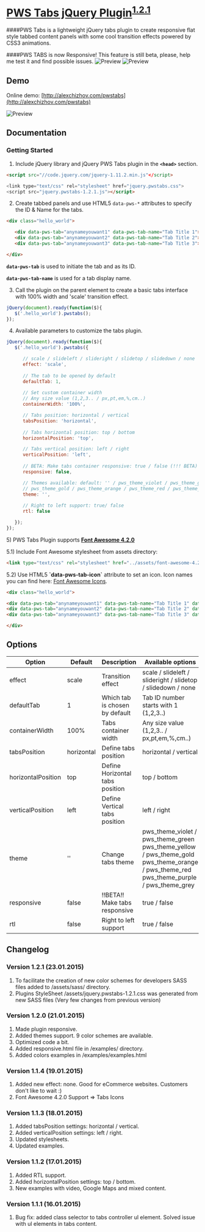 # [PWS Tabs jQuery Plugin](http://alexchizhov.com/pwstabs)<sup>[1.2.1](#version-121-23012015)</sup>

####PWS Tabs is a lightweight jQuery tabs plugin to create responsive flat style tabbed content panels with some cool transition effects powered by CSS3 animations.

####PWS TABS is now Responsive!
This feature is still beta, please, help me test it and find possible issues.
![Preview](http://alexchizhov.com/files/themes/ac/page-templates/pwstabs/screenshots/pwstabsresponsive600.jpg) ![Preview](http://alexchizhov.com/files/themes/ac/page-templates/pwstabs/screenshots/pwstabsresponsive600menu.jpg)

## Demo

Online demo: [http://alexchizhov.com/pwstabs](http://alexchizhov.com/pwstabs)

![Preview](http://alexchizhov.com/files/themes/ac/page-templates/pwstabs/screenshots/pwstabs1.2.0.jpg)

## Documentation

### Getting Started

1) Include jQuery library and jQuery PWS Tabs plugin in the <strong>`<head>`</strong> section.
```html
<script src="//code.jquery.com/jquery-1.11.2.min.js"</script>

<link type="text/css" rel="stylesheet" href="jquery.pwstabs.css">
<script src="jquery.pwstabs-1.2.1.js"></script>
```

2) Create tabbed panels and use HTML5 `data-pws-*` attributes to specify the ID & Name for the tabs.

```html
<div class="hello_world">

   <div data-pws-tab="anynameyouwant1" data-pws-tab-name="Tab Title 1">Our first tab</div>
   <div data-pws-tab="anynameyouwant2" data-pws-tab-name="Tab Title 2">Our second tab</div>
   <div data-pws-tab="anynameyouwant3" data-pws-tab-name="Tab Title 3">Our third tab</div>

</div>
```

<strong>`data-pws-tab`</strong> is used to initiate the tab and as its ID.

<strong>`data-pws-tab-name`</strong> is used for a tab display name.


3) Call the plugin on the parent element to create a basic tabs interface with 100% width and 'scale' transition effect.
```js
jQuery(document).ready(function($){
   $('.hello_world').pwstabs();
});
```

4) Available parameters to customize the tabs plugin.
```js
jQuery(document).ready(function($){
   $('.hello_world').pwstabs({

      // scale / slideleft / slideright / slidetop / slidedown / none
      effect: 'scale', 
 
      // The tab to be opened by default
      defaultTab: 1,    
 
      // Set custom container width
      // Any size value (1,2,3.. / px,pt,em,%,cm..)
      containerWidth: '100%',

      // Tabs position: horizontal / vertical
      tabsPosition: 'horizontal',
 
      // Tabs horizontal position: top / bottom
      horizontalPosition: 'top',

      // Tabs vertical position: left / right
      verticalPosition: 'left',
      
      // BETA: Make tabs container responsive: true / false (!!! BETA)
      responsive: false,

      // Themes available: default: '' / pws_theme_violet / pws_theme_green / pws_theme_yellow
      // pws_theme_gold / pws_theme_orange / pws_theme_red / pws_theme_purple / pws_theme_grey
      theme: '',
      
      // Right to left support: true/ false
      rtl: false

   });        
});
```


<p>5) PWS Tabs Plugin supports <strong><a href="http://fortawesome.github.io/" title="Go to Font Awesome Website" target="_blank">Font Awesome 4.2.0</a></strong></p>

<p>5.1) Include Font Awesome stylesheet from assets directory:</p>

```html
<link type="text/css" rel="stylesheet" href="../assets/font-awesome-4.2.0/css/font-awesome.min.css">
```

<p>5.2) Use HTML5 <strong>`data-pws-tab-icon`</strong> attribute to set an icon. Icon names you can find here: <a href="http://fortawesome.github.io/Font-Awesome/icons/" target="_blank">Font Awesome Icons</a>.</p>

```html
<div class="hello_world">

<div data-pws-tab="anynameyouwant1" data-pws-tab-name="Tab Title 1" data-pws-tab-icon="fa-heart">Our first tab</div>;
<div data-pws-tab="anynameyouwant2" data-pws-tab-name="Tab Title 2" data-pws-tab-icon="fa-star">Our second tab</div>
<div data-pws-tab="anynameyouwant3" data-pws-tab-name="Tab Title 3" data-pws-tab-icon="fa-map-marker">Our third tab</div>

</div>
```


## Options

<table>
<thead>
<tr>
<th>Option</th>
<th>Default</th>
<th>Description</th>
<th>Available options</th>
<th>Type</th>
</tr>
</thead>
<tbody>
<tr>
<td>effect</td>
<td>scale</td>
<td>Transition effect</td>
<td>scale / slideleft / slideright / slidetop / slidedown / none</td>
<td>string</td>
</tr>
<tr>
<td>defaultTab</td>
<td>1</td>
<td>Which tab is chosen by default</td>
<td>Tab ID number starts with 1 (1,2,3..)</td>
<td>number</td>
</tr>
<tr>
<td>containerWidth</td>
<td>100%</td>
<td>Tabs container width</td>
<td>Any size value (1,2,3.. / px,pt,em,%,cm..)</td>
<td>string</td>
</tr>
<tr>
<td>tabsPosition</td>
<td>horizontal</td>
<td>Define tabs position</td>
<td>horizontal / vertical</td>
<td>string</td>
</tr>
<tr>
<td>horizontalPosition</td>
<td>top</td>
<td>Define Horizontal tabs position</td>
<td>top / bottom</td>
<td>string</td>
</tr>
<tr>
<td>verticalPosition</td>
<td>left</td>
<td>Define Vertical tabs position</td>
<td>left / right</td>
<td>string</td>
</tr>
<tr>
<td>theme</td>
<td>''</td>
<td>Change tabs theme</td>
<td>pws_theme_violet / pws_theme_green<br> pws_theme_yellow / pws_theme_gold<br> pws_theme_orange / pws_theme_red<br> pws_theme_purple / pws_theme_grey</td>
<td>string</td>
</tr>
<tr>
<td>responsive</td>
<td>false</td>
<td>!!BETA!! Make tabs responsive</td>
<td>true / false</td>
<td>boolean</td>
</tr>
<tr>
<td>rtl</td>
<td>false</td>
<td>Right to left support</td>
<td>true / false</td>
<td>boolean</td>
</tr>
</tbody>
</table>


## Changelog

### Version 1.2.1 (23.01.2015)
1) To facilitate the creation of new color schemes for developers SASS files added to /assets/sass/ directory.<br>
2) Plugins StyleSheet /assets/jquery.pwstabs-1.2.1.css was generated from new SASS files (Very few changes from previous version)

### Version 1.2.0 (21.01.2015)
1) Made plugin responsive.<br>
2) Added themes support. 9 color schemes are available.<br>
3) Optimized code a bit.<br>
4) Added responsive.html file in /examples/ directory.<br>
5) Added colors examples in /examples/examples.html

### Version 1.1.4 (19.01.2015)
1) Added new effect: none. Good for eCommerce websites. Customers don't like to wait :)<br>
2) Font Awesome 4.2.0 Support => Tabs Icons


### Version 1.1.3 (18.01.2015)
1) Added tabsPosition settings: horizontal / vertical.<br>
2) Added verticalPosition settings: left / right.<br>
3) Updated stylesheets.<br>
4) Updated examples.

### Version 1.1.2 (17.01.2015)
1) Added RTL support.<br>
2) Added horizontalPosition settings: top / bottom.<br>
3) New examples with video, Google Maps and mixed content.

### Version 1.1.1 (16.01.2015)
1) Bug fix: added class selector to tabs controller ul element. Solved issue with ul elements in tabs content.

